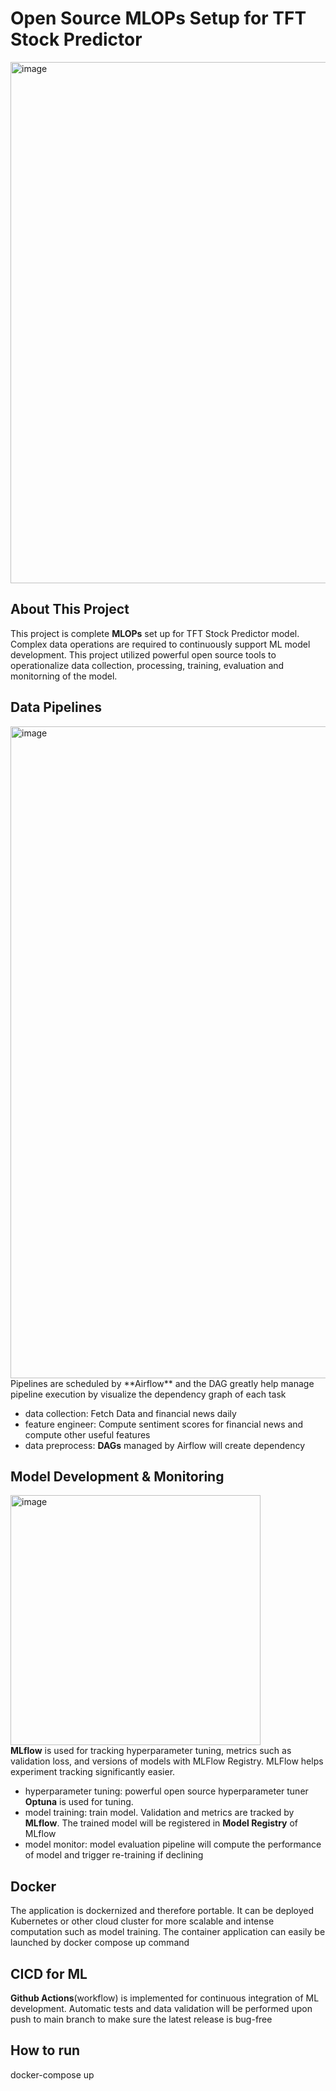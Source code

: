 # Open Source MLOPs Setup for TFT Stock Predictor
<img width="834" alt="image" src="https://github.com/user-attachments/assets/b5af2db8-4b18-4057-ac3e-69ed09a3d1f3" />


## About This Project 
This project is complete **MLOPs** set up for TFT Stock Predictor model. Complex data operations are required to continuously support ML model development. This project utilized powerful open source tools to operationalize data collection, processing, training, evaluation and monitorning of the model.

## Data Pipelines
<img width="1043" alt="image" src="https://github.com/user-attachments/assets/1f956c83-08a9-403b-abb7-eda995681bd0" />
Pipelines are scheduled by **Airflow** and the DAG greatly help manage pipeline execution by visualize the dependency graph of each task 

- data collection: Fetch Data and financial news daily
- feature engineer: Compute sentiment scores for financial news and compute other useful features
- data preprocess: **DAGs** managed by Airflow will create dependency

## Model Development & Monitoring 
<img width="400" height="400" alt="image" src="https://github.com/user-attachments/assets/182c2845-e83a-4dc8-999a-f15e42f5bd13" /> <br>
**MLflow** is used for tracking hyperparameter tuning, metrics such as validation loss, and versions of models with MLFlow Registry. MLFlow helps experiment tracking significantly easier.
- hyperparameter tuning: powerful open source hyperparameter tuner **Optuna** is used for tuning.
- model training: train model. Validation and metrics are tracked by **MLflow**. The trained model will be registered in **Model Registry** of MLflow
- model monitor: model evaluation pipeline will compute the performance of model and trigger re-training if declining

## Docker 
The application is dockernized and therefore portable. It can be deployed Kubernetes or other cloud cluster for more scalable and intense computation such as model training.
The container application can easily be launched by docker compose up command

## CICD for ML
**Github Actions**(workflow) is implemented for continuous integration of ML development. Automatic tests and data validation will be performed upon push to main branch to make sure the latest release is bug-free

## How to run
docker-compose up




  
